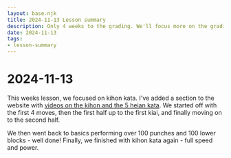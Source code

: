 ```yaml
---
layout: base.njk
title: 2024-11-13 Lesson summary
description: Only 4 weeks to the grading. We'll focus more on the grading syllabus from now on. Tonight we practiced kihon kata.
date: 2024-11-13
tags:
- lesson-summary
---
```

# 2024-11-13

This weeks lesson, we focused on kihon kata. I've added a section to the website with [videos on the kihon and the 5 heian kata](/kata/heian/). We started off with the first 4 moves, then the first half up to the first kiai, and finally moving on to the second half.

We then went back to basics performing over 100 punches and 100 lower blocks - well done! Finally, we finished with kihon kata again - full speed and power.
